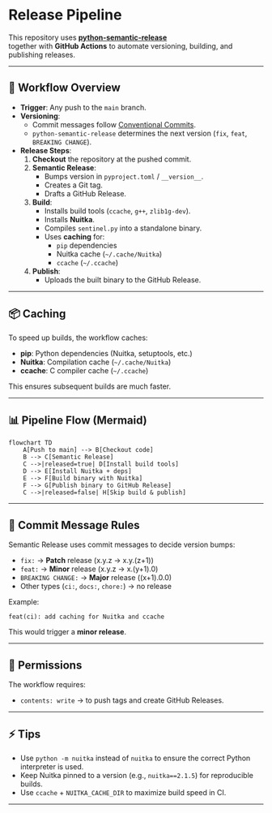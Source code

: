 # Release Pipeline

This repository uses **[python-semantic-release](https://python-semantic-release.readthedocs.io/)**  
together with **GitHub Actions** to automate versioning, building, and publishing releases.

---

## 🔄 Workflow Overview

- **Trigger**: Any push to the `main` branch.
- **Versioning**:  
  - Commit messages follow [Conventional Commits](https://www.conventionalcommits.org/).  
  - `python-semantic-release` determines the next version (`fix`, `feat`, `BREAKING CHANGE`).
- **Release Steps**:
  1. **Checkout** the repository at the pushed commit.
  2. **Semantic Release**:
     - Bumps version in `pyproject.toml` / `__version__`.
     - Creates a Git tag.
     - Drafts a GitHub Release.
  3. **Build**:
     - Installs build tools (`ccache`, `g++`, `zlib1g-dev`).
     - Installs **Nuitka**.
     - Compiles `sentinel.py` into a standalone binary.
     - Uses **caching** for:
       - `pip` dependencies
       - Nuitka cache (`~/.cache/Nuitka`)
       - `ccache` (`~/.ccache`)
  4. **Publish**:
     - Uploads the built binary to the GitHub Release.

---

## 📦 Caching

To speed up builds, the workflow caches:

- **pip**: Python dependencies (Nuitka, setuptools, etc.)
- **Nuitka**: Compilation cache (`~/.cache/Nuitka`)
- **ccache**: C compiler cache (`~/.ccache`)

This ensures subsequent builds are much faster.

---

## 📊 Pipeline Flow (Mermaid)

```mermaid
flowchart TD
    A[Push to main] --> B[Checkout code]
    B --> C[Semantic Release]
    C -->|released=true| D[Install build tools]
    D --> E[Install Nuitka + deps]
    E --> F[Build binary with Nuitka]
    F --> G[Publish binary to GitHub Release]
    C -->|released=false| H[Skip build & publish]
```

---

## 📝 Commit Message Rules

Semantic Release uses commit messages to decide version bumps:

- `fix:` → **Patch** release (x.y.z → x.y.(z+1))
- `feat:` → **Minor** release (x.y.z → x.(y+1).0)
- `BREAKING CHANGE:` → **Major** release ((x+1).0.0)
- Other types (`ci:`, `docs:`, `chore:`) → no release

Example:

```text
feat(ci): add caching for Nuitka and ccache
```

This would trigger a **minor release**.

---

## 🔐 Permissions

The workflow requires:
- `contents: write` → to push tags and create GitHub Releases.

---

## ⚡ Tips

- Use `python -m nuitka` instead of `nuitka` to ensure the correct Python interpreter is used.
- Keep Nuitka pinned to a version (e.g., `nuitka==2.1.5`) for reproducible builds.
- Use `ccache` + `NUITKA_CACHE_DIR` to maximize build speed in CI.

---